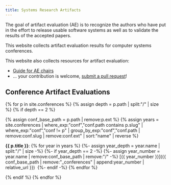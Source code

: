 ```yaml
---
title: Systems Research Artifacts
---
```


The goal of artifact evaluation (AE) is to recognize the authors who have put in the effort to release
usable software systems as well as to validate the results of the accepted papers.

This website collects artifact evaluation results for computer systems conferences.

This website also collects resources for artifact evaluation:
- [Guide for AE chairs](chair-guide.md)
- ... your contribution is welcome, [submit a pull request](https://github.com/sysartifacts/sysartifacts.github.io)!


## Conference Artifact Evaluations

{% for p in site.conferences %}
  {% assign depth = p.path | split:"/" | size %}
  {% if depth == 2 %}

  {% assign conf_base_path = p.path | remove:p.ext %}
  {% assign years = site.conferences | where_exp:"conf","conf.path contains p.slug" | where_exp:"conf","conf != p" | group_by_exp:"conf","conf.path | remove:conf.slug | remove:conf.ext" | sort:"name" | reverse %}

**{{ p.title }}**:
{% for year in years %}
  {%- assign year_depth = year.name | split:"/" | size -%}
  {%- if year_depth == 2 -%}
  {%- assign year_number = year.name | remove:conf_base_path | remove:"/" -%}
    [{{ year_number }}]({{ conf_base_path | remove:"_conferences" | append:year_number | relative_url }})&nbsp;
  {%- endif -%}
{% endfor %}

  {% endif %}
{% endfor %}

<!-- cannot change the footer template because it's computed only once for all pages -->
<style>#footer { display: none }</style>
